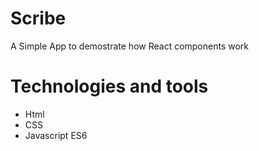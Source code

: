 # Scribe
A Simple  App to demostrate how React components work 

# Technologies and tools

* Html
* CSS 
* Javascript ES6

